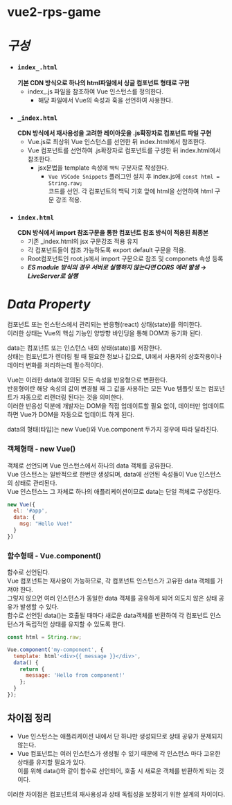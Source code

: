 # vue2-rps-game

# *구성*
 - ### `index_.html`
   **기본 CDN 방식으로 하나의 html파일에서 싱글 컴포넌트 형태로 구현**
   - index_.js 파일을 참조하여 Vue 인스턴스를 정의한다.
     - 해당 파일에서 Vue의 속성과 훅을 선언하여 사용한다.
 - ### `_index.html`
   **CDN 방식에서 재사용성을 고려한 레이아웃을 .js확장자로 컴포넌트 파일 구현**
   - Vue.js로 최상위 Vue 인스턴스를 선언한 뒤 index.html에서 참조한다.
   - Vue 컴포넌트를 선언하여 .js확장자로 컴포넌트를 구성한 뒤 index.html에서 참조한다.
     - jsx문법을 template 속성에 `백틱` 구분자로 작성한다.
       - `Vue VSCode Snippets` 플러그인 설치 후 index.js에 `const html = String.raw;`   
       코드를 선언. 각 컴포넌트의 백틱 기호 앞에 html을 선언하여 html 구문 강조 적용.
 - ### `index.html`  
   **CDN 방식에서 import 참조구문을 통한 컴포넌트 참조 방식이 적용된 최종본**
     - 기존 _index.html의 jsx 구문강조 적용 유지
     - 각 컴포넌트들이 참조 가능하도록 export default 구문을 적용.  
     -  Root컴포넌트인 root.js에서 import 구문으로 참조 및 componets 속성 등록
     - ***ES module 방식의 경우 서버로 실행하지 않는다면 CORS 에러 발생 → LiveServer로 실행***


# *Data Property*
컴포넌트 또는 인스턴스에서 관리되는 반응형(react) 상태(state)를 의미한다.  
이러한 상태는 Vue의 핵심 기능인 양방향 바인딩을 통해 DOM과 동기화 된다.  

data는 컴포넌트 또는 인스턴스 내의 상태(state)를 저장한다.  
상태는 컴포넌트가 렌더링 될 때 필요한 정보나 값으로, UI에서 사용자의 상호작용이나 데이터 변화를 처리하는데 필수적이다.  

Vue는 이러한 data에 정의된 모든 속성을 반응형으로 변환한다.  
반응형이란 해당 속성의 값이 변경될 때 그 값을 사용하는 모든 Vue 템플릿 또는 컴포넌트가 자동으로 리랜더링 된다는 것을 의미한다.  
이러한 반응성 덕분에 개발자는 DOM을 직접 업데이트할 필요 없이, 데이터만 업데이트 하면  Vue가 DOM을 자동으로 업데이트 하게 된다.

data의 형태(타입)는 new Vue()와 Vue.component 두가지 경우에 따라 달라진다.

### 객체형태 - new Vue()
객체로 선언되며 Vue 인스턴스에서 하나의 data 객체를 공유한다.  
Vue 인스턴스는 일반적으로 한번만 생성되며, data에 선언된 속성들이 Vue 인스턴스의 상태로 관리된다.  
Vue 인스턴스느 그 자체로 하나의 애플리케이션이므로 data는 단일 객체로 구성된다.
```js
new Vue({
  el: '#app',
  data: {
    msg: "Hello Vue!"
  }
})
```

### 함수형태 - Vue.component()
함수로 선언된다.  
Vue 컴포넌트는 재사용이 가능하므로, 각 컴포넌트 인스턴스가 고유한 data 객체를 가져야 한다.  
그렇지 않으면 여러 인스턴스가 동일한 data 객체를 공유하게 되어 의도치 않은 상태 공유가 발생할 수 있다.  
함수로 선언된 data()는 호출될 때마다 새로운 data객체를 반환하여 각 컴포넌트 인스턴스가 독립적인 상태를 유지할 수 있도록 한다.

```js
const html = String.raw; 

Vue.component('my-component', {
  template: html'<div>{{ message }}</div>',
  data() {
    return {
      message: 'Hello from component!'
    };
  }
});
```

## 차이점 정리
 - Vue 인스턴스는 애플리케이션 내에서 단 하나만 생성되므로 상태 공유가 문제되지 않는다.
 - Vue 컴포넌트는 여러 인스턴스가 생성될 수 있기 때문에 각 인스턴스 마다 고유한 상태를 유지할 필요가 있다.  
 이를 위해 data()와 같이 함수로 선언되어, 호출 시 새로운 객체를 반환하게 되는 것이다.  

이러한 차이점은 컴포넌트의 재사용성과 상태 독립성을 보장히기 위한 설계의 차이이다.